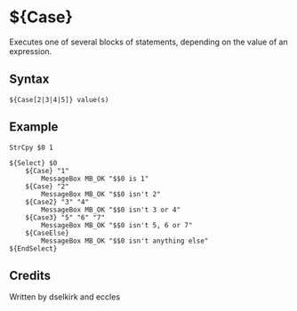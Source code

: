 # ${Case}

Executes one of several blocks of statements, depending on the value of an expression.

## Syntax

    ${Case[2|3|4|5]} value(s)

## Example

    StrCpy $0 1

    ${Select} $0
        ${Case} "1"
            MessageBox MB_OK "$$0 is 1"
        ${Case} "2"
            MessageBox MB_OK "$$0 isn't 2"
        ${Case2} "3" "4"
            MessageBox MB_OK "$$0 isn't 3 or 4"
        ${Case3} "5" "6" "7"
            MessageBox MB_OK "$$0 isn't 5, 6 or 7"
        ${CaseElse}
            MessageBox MB_OK "$$0 isn't anything else"
    ${EndSelect}

## Credits

Written by dselkirk and eccles
